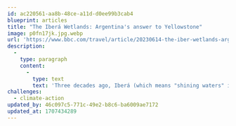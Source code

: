 ```yaml
---
id: ac220561-aa8b-48ce-a11d-d0ee99b3cab4
blueprint: articles
title: "The Iberá Wetlands: Argentina's answer to Yellowstone"
image: p0fn17jk.jpg.webp
url: 'https://www.bbc.com/travel/article/20230614-the-iber-wetlands-argentinas-answer-to-yellowstone'
description:
  -
    type: paragraph
    content:
      -
        type: text
        text: 'Three decades ago, Iberá (which means "shining waters" in the local Indigenous Guaraní language) was a degraded backwater that was virtually unknown outside Argentina. Years of commercial foresting, illegal hunting and cattle ranching had taken a toll on the land and thrown the ecosystem off balance. Today, thanks to a transformational rewilding initiative, it has become one of South America''s premier wildlife-watching destinations.'
challenges:
  - climate-action
updated_by: 46c097c5-771c-49e2-b8c6-ba6009ae7172
updated_at: 1707434289
---
```

